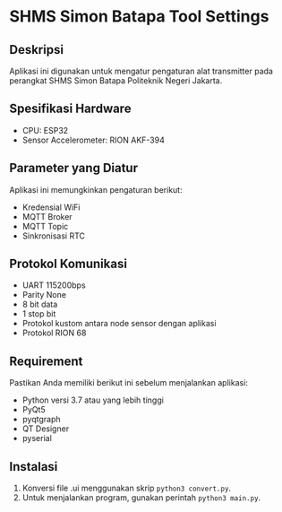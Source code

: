 # SHMS Simon Batapa Tool Settings

## Deskripsi
Aplikasi ini digunakan untuk mengatur pengaturan alat transmitter pada perangkat SHMS Simon Batapa Politeknik Negeri Jakarta.

## Spesifikasi Hardware
- CPU: ESP32
- Sensor Accelerometer: RION AKF-394

## Parameter yang Diatur
Aplikasi ini memungkinkan pengaturan berikut:
- Kredensial WiFi
- MQTT Broker
- MQTT Topic
- Sinkronisasi RTC

## Protokol Komunikasi
- UART 115200bps
- Parity None
- 8 bit data
- 1 stop bit
- Protokol kustom antara node sensor dengan aplikasi
- Protokol RION 68

## Requirement
Pastikan Anda memiliki berikut ini sebelum menjalankan aplikasi:
- Python versi 3.7 atau yang lebih tinggi
- PyQt5
- pyqtgraph
- QT Designer
- pyserial

## Instalasi
1. Konversi file .ui menggunakan skrip `python3 convert.py`.
2. Untuk menjalankan program, gunakan perintah `python3 main.py`.
